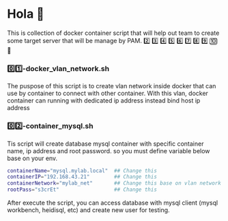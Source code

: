 # Hola 👋

This is collection of docker container script that will help out team to create some target server that will be manage by PAM.
 2️⃣ 3️⃣ 4️⃣ 5️⃣ 6️⃣ 7️⃣ 8️⃣ 9️⃣ 🔟 🔢 
### 0️⃣1️⃣-docker_vlan_network.sh
The puspose of this script is to create vlan network inside docker that can use by container to connect with other container. With this vlan, docker container can running with dedicated ip address instead bind host ip address

### 0️⃣2️⃣-container_mysql.sh
Tis script will create database mysql container with specific container name, ip address and root password. so you must define variable below base on your env.
```bash
containerName="mysql.mylab.local"  ## Change this
containerIP="192.168.43.21"        ## Change this
containerNetwork="mylab_net"       ## Change this base on vlan network script
rootPass="s3crEt"                  ## Change this
```
After execute the script, you can access database with mysql client (mysql workbench, heidisql, etc) and create new user for testing.
